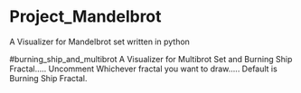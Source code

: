 # Project_Mandelbrot
A Visualizer for Mandelbrot set written in python

#burning_ship_and_multibrot
A Visualizer for Multibrot Set and Burning Ship Fractal..... Uncomment Whichever fractal you want to draw..... Default is Burning Ship Fractal.

